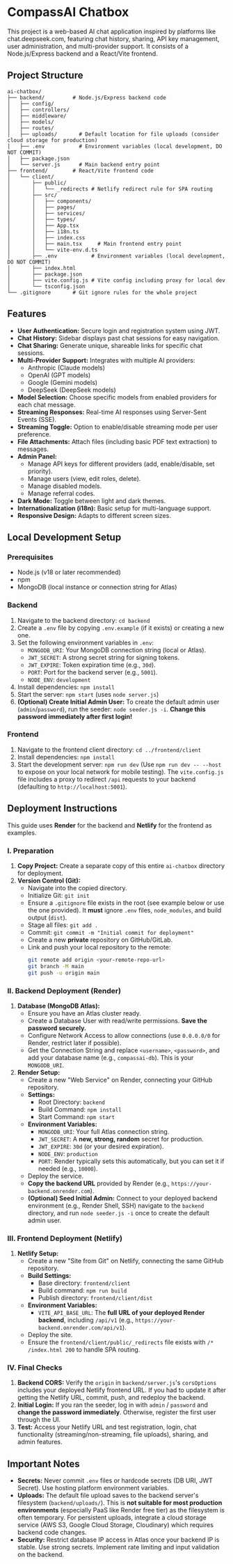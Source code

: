 # CompassAI Chatbox

This project is a web-based AI chat application inspired by platforms like chat.deepseek.com, featuring chat history, sharing, API key management, user administration, and multi-provider support. It consists of a Node.js/Express backend and a React/Vite frontend.

## Project Structure

```
ai-chatbox/
├── backend/         # Node.js/Express backend code
│   ├── config/
│   ├── controllers/
│   ├── middleware/
│   ├── models/
│   ├── routes/
│   ├── uploads/       # Default location for file uploads (consider cloud storage for production)
│   ├── .env           # Environment variables (local development, DO NOT COMMIT)
│   ├── package.json
│   └── server.js      # Main backend entry point
├── frontend/        # React/Vite frontend code
│   └── client/
│       ├── public/
│       │   └── _redirects # Netlify redirect rule for SPA routing
│       ├── src/
│       │   ├── components/
│       │   ├── pages/
│       │   ├── services/
│       │   ├── types/
│       │   ├── App.tsx
│       │   ├── i18n.ts
│       │   ├── index.css
│       │   ├── main.tsx     # Main frontend entry point
│       │   └── vite-env.d.ts
│       ├── .env           # Environment variables (local development, DO NOT COMMIT)
│       ├── index.html
│       ├── package.json
│       ├── vite.config.js # Vite config including proxy for local dev
│       └── tsconfig.json
└── .gitignore       # Git ignore rules for the whole project
```

## Features

*   **User Authentication:** Secure login and registration system using JWT.
*   **Chat History:** Sidebar displays past chat sessions for easy navigation.
*   **Chat Sharing:** Generate unique, shareable links for specific chat sessions.
*   **Multi-Provider Support:** Integrates with multiple AI providers:
    *   Anthropic (Claude models)
    *   OpenAI (GPT models)
    *   Google (Gemini models)
    *   DeepSeek (DeepSeek models)
*   **Model Selection:** Choose specific models from enabled providers for each chat message.
*   **Streaming Responses:** Real-time AI responses using Server-Sent Events (SSE).
*   **Streaming Toggle:** Option to enable/disable streaming mode per user preference.
*   **File Attachments:** Attach files (including basic PDF text extraction) to messages.
*   **Admin Panel:**
    *   Manage API keys for different providers (add, enable/disable, set priority).
    *   Manage users (view, edit roles, delete).
    *   Manage disabled models.
    *   Manage referral codes.
*   **Dark Mode:** Toggle between light and dark themes.
*   **Internationalization (i18n):** Basic setup for multi-language support.
*   **Responsive Design:** Adapts to different screen sizes.

## Local Development Setup

### Prerequisites

*   Node.js (v18 or later recommended)
*   npm
*   MongoDB (local instance or connection string for Atlas)

### Backend

1.  Navigate to the backend directory: `cd backend`
2.  Create a `.env` file by copying `.env.example` (if it exists) or creating a new one.
3.  Set the following environment variables in `.env`:
    *   `MONGODB_URI`: Your MongoDB connection string (local or Atlas).
    *   `JWT_SECRET`: A strong secret string for signing tokens.
    *   `JWT_EXPIRE`: Token expiration time (e.g., `30d`).
    *   `PORT`: Port for the backend server (e.g., `5001`).
    *   `NODE_ENV`: `development`
4.  Install dependencies: `npm install`
5.  Start the server: `npm start` (uses `node server.js`)
6.  **(Optional) Create Initial Admin User:** To create the default admin user (`admin`/`password`), run the seeder: `node seeder.js -i`. **Change this password immediately after first login!**

### Frontend

1.  Navigate to the frontend client directory: `cd ../frontend/client`
2.  Install dependencies: `npm install`
3.  Start the development server: `npm run dev` (Use `npm run dev -- --host` to expose on your local network for mobile testing). The `vite.config.js` file includes a proxy to redirect `/api` requests to your backend (defaulting to `http://localhost:5001`).

## Deployment Instructions

This guide uses **Render** for the backend and **Netlify** for the frontend as examples.

### I. Preparation

1.  **Copy Project:** Create a separate copy of this entire `ai-chatbox` directory for deployment.
2.  **Version Control (Git):**
    *   Navigate into the copied directory.
    *   Initialize Git: `git init`
    *   Ensure a `.gitignore` file exists in the root (see example below or use the one provided). It **must** ignore `.env` files, `node_modules`, and build output (`dist`).
    *   Stage all files: `git add .`
    *   Commit: `git commit -m "Initial commit for deployment"`
    *   Create a new **private** repository on GitHub/GitLab.
    *   Link and push your local repository to the remote:
        ```bash
        git remote add origin <your-remote-repo-url>
        git branch -M main
        git push -u origin main
        ```

### II. Backend Deployment (Render)

1.  **Database (MongoDB Atlas):**
    *   Ensure you have an Atlas cluster ready.
    *   Create a Database User with read/write permissions. **Save the password securely.**
    *   Configure Network Access to allow connections (use `0.0.0.0/0` for Render, restrict later if possible).
    *   Get the Connection String and replace `<username>`, `<password>`, and add your database name (e.g., `compassai-db`). This is your `MONGODB_URI`.
2.  **Render Setup:**
    *   Create a new "Web Service" on Render, connecting your GitHub repository.
    *   **Settings:**
        *   Root Directory: `backend`
        *   Build Command: `npm install`
        *   Start Command: `npm start`
    *   **Environment Variables:**
        *   `MONGODB_URI`: Your full Atlas connection string.
        *   `JWT_SECRET`: A **new, strong, random** secret for production.
        *   `JWT_EXPIRE`: `30d` (or your desired expiration).
        *   `NODE_ENV`: `production`
        *   `PORT`: Render typically sets this automatically, but you can set it if needed (e.g., `10000`).
    *   Deploy the service.
    *   **Copy the backend URL** provided by Render (e.g., `https://your-backend.onrender.com`).
    *   **(Optional) Seed Initial Admin:** Connect to your deployed backend environment (e.g., Render Shell, SSH) navigate to the `backend` directory, and run `node seeder.js -i` once to create the default admin user.

### III. Frontend Deployment (Netlify)

1.  **Netlify Setup:**
    *   Create a new "Site from Git" on Netlify, connecting the same GitHub repository.
    *   **Build Settings:**
        *   Base directory: `frontend/client`
        *   Build command: `npm run build`
        *   Publish directory: `frontend/client/dist`
    *   **Environment Variables:**
        *   `VITE_API_BASE_URL`: The **full URL of your deployed Render backend**, including `/api/v1` (e.g., `https://your-backend.onrender.com/api/v1`).
    *   Deploy the site.
    *   Ensure the `frontend/client/public/_redirects` file exists with `/* /index.html 200` to handle SPA routing.

### IV. Final Checks

1.  **Backend CORS:** Verify the `origin` in `backend/server.js`'s `corsOptions` includes your deployed Netlify frontend URL. If you had to update it after getting the Netlify URL, commit, push, and redeploy the backend.
2.  **Initial Login:** If you ran the seeder, log in with `admin` / `password` and **change the password immediately**. Otherwise, register the first user through the UI.
3.  **Test:** Access your Netlify URL and test registration, login, chat functionality (streaming/non-streaming, file uploads), sharing, and admin features.

## Important Notes

*   **Secrets:** Never commit `.env` files or hardcode secrets (DB URI, JWT Secret). Use hosting platform environment variables.
*   **Uploads:** The default file upload saves to the backend server's filesystem (`backend/uploads/`). This is **not suitable for most production environments** (especially PaaS like Render free tier) as the filesystem is often temporary. For persistent uploads, integrate a cloud storage service (AWS S3, Google Cloud Storage, Cloudinary) which requires backend code changes.
*   **Security:** Restrict database IP access in Atlas once your backend IP is stable. Use strong secrets. Implement rate limiting and input validation on the backend.

